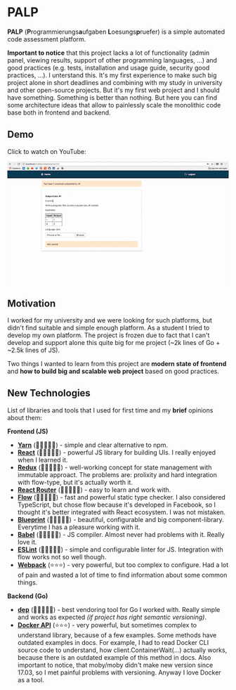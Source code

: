 # PALP

**PALP** (**P**rogrammierungs**a**ufgaben **L**oesungs**p**ruefer) is a simple automated code
assessment platform.

**Important to notice** that this project lacks a lot of functionality (admin panel,
viewing results, support of other programming languages, ...)
and good practices (e.g. tests, installation and usage guide,
security good practices, ...). I unterstand this.
It's my first experience to make such big project alone in short deadlines
and combining with my study in university and other open-source projects. But
it's my first web project and I should have something. Something is better than nothing.
But here you can find some architecture ideas that allow to painlessly scale
the monolithic code base both in frontend and backend.

## Demo

Click to watch on YouTube:

[![Demo Picture](https://raw.githubusercontent.com/bogem/palp/master/Demo.png)](https://www.youtube.com/watch?v=Tx-oveBODkY)

## Motivation
I worked for my university and we were looking for such platforms, but didn't
find suitable and simple enough platform. As a student I tried to develop
my own platform. The project is frozen due to fact that I can't develop and
support alone this quite big for me project (~2k lines of Go + ~2.5k lines of JS).

Two things I wanted to learn from this project are **modern state of frontend**
and **how to build big and scalable web project** based on good practices.

## New Technologies
List of libraries and tools that I used for first time and my **brief** opinions
about them:

**Frontend (JS)**
* [**Yarn**](https://yarnpkg.com/lang/en/) (🌟🌟🌟🌟🌟) - simple and clear alternative to npm.
* [**React**](https://reactjs.org/) (🌟🌟🌟🌟🌟) - powerful JS library for building UIs. I really enjoyed when I learned it.
* [**Redux**](https://redux.js.org/) (🌟🌟🌟🌟🌟) - well-working concept for state management with immutable approact. The problems are: prolixity and hard integration with flow-type, but it's actually worth it.
* [**React Router**](https://reacttraining.com/react-router/) (🌟🌟🌟🌟🌟) - easy to learn and work with.
* [**Flow**](https://flow.org/) (🌟🌟🌟🌟🌟) - fast and powerful static type checker. I also considered TypeScript, but chose flow because it's developed in Facebook, so I thought it's better integrated with React ecosystem. I was not mistaken.
* [**Blueprint**](http://blueprintjs.com/) (🌟🌟🌟🌟🌟) - beautiful, configurable and big component-library. Everytime I has a pleasure working with it.
* [**Babel**](https://babeljs.io/) (🌟🌟🌟🌟🌟) - JS compiler. Almost never had problems with it. Really love it.
* [**ESLint**](https://eslint.org/) (🌟🌟🌟🌟🌟) - simple and configurable linter for JS. Integration with flow works not so well though.
* [**Webpack**](https://webpack.js.org/) (⭐️⭐️⭐️) - very powerful, but too complex to configure. Had a lot of pain and wasted a lot of time to find information about some common things.

**Backend (Go)**
* [**dep**](https://golang.github.io/dep/) (🌟🌟🌟🌟🌟) - best vendoring tool for Go I worked with. Really simple and works as expected *(if project has right semantic versioning)*.
* [**Docker API**](https://godoc.org/github.com/moby/moby) (⭐️⭐️⭐️) - very powerful, but sometimes complex to understand library, because of a few examples. Some methods have outdated examples in docs. For example, I had to read Docker CLI source code to understand, how client.ContainerWait(...) actually works, because there is an outdated example of this method in docs. Also important to notice, that moby/moby didn't make new version since 17.03, so I met painful problems with versioning. Anyway I love Docker as a tool.

